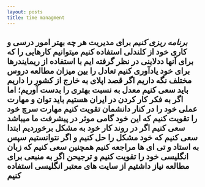 ```yaml
---
layout: posts
title: time managment
---
```

  *برنامه ریزی کنیم*
  برای مدیریت هر چه بهتر امور درسی و کاری خود از کلندلی استفاده کنیم
میتوانیم کارهایی را که برای آنها ددلاینی  در نظر گرفته ایم با استفاده از ریمایندرها برای خود یادآوری کنیم
تعادل را بین میزان مطالعه دروس مختلف نگه داریم
اگر قصد اپلای به خارج از کشور را داریم باید سعی کنیم معدل به نسبت بهتری را بدست آوریم؛ اما اگر به فکر کار کردن در ایران هستیم باید توان و مهارت عملی خود را در کنار دانشمان تقویت کنیم
مهارت سرچ خود را تقویت کنیم که این خود گامی موثر در پیشرفت ما میباشد
سعی کنیم اگر در روند کار خود به مشکل برخوردیم ابتدا سعی کنیم که خود مشکل را حل کنیم و اگر نتوانستیم سپس به استاد و تی ای ها مراجعه کنیم
همچنین سعی کنیم که زبان انگلیسی خود را تقویت کنیم و ترجیحن اگر به منبعی برای مطالعه نیاز داشتیم از سایت های معتبر انگلیسی استفاده کنیم
---

